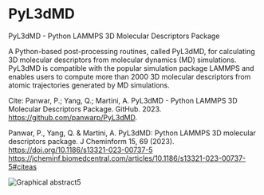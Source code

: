 # PyL3dMD
PyL3dMD - Python LAMMPS 3D Molecular Descriptors Package

A Python-based post-processing routines, called PyL3dMD, for calculating 3D molecular descriptors from molecular dynamics (MD) simulations. PyL3dMD is compatible with the popular simulation package LAMMPS and enables users to compute more than 2000 3D molecular descriptors from atomic trajectories generated by MD simulations.

Cite:
Panwar, P.; Yang, Q.; Martini, A. PyL3dMD - Python LAMMPS 3D Molecular Descriptors Package. GitHub. 2023. https://github.com/panwarp/PyL3dMD.

Panwar, P., Yang, Q. & Martini, A. PyL3dMD: Python LAMMPS 3D molecular descriptors package. J Cheminform 15, 69 (2023). https://doi.org/10.1186/s13321-023-00737-5
https://jcheminf.biomedcentral.com/articles/10.1186/s13321-023-00737-5#citeas



![Graphical abstract5](https://user-images.githubusercontent.com/43221759/218271367-85d6fffb-56eb-4106-b5ff-861a3140425d.png)

